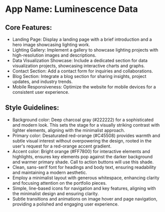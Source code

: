# **App Name**: Luminescence Data

## Core Features:

- Landing Page: Display a landing page with a brief introduction and a hero image showcasing lighting work.
- Lighting Gallery: Implement a gallery to showcase lighting projects with high-resolution images and descriptions.
- Data Visualization Showcase: Include a dedicated section for data visualization projects, showcasing interactive charts and graphs.
- Contact Section: Add a contact form for inquiries and collaborations.
- Blog Section: Integrate a blog section for sharing insights, project updates, and industry trends.
- Mobile Responsiveness: Optimize the website for mobile devices for a consistent user experience.

## Style Guidelines:

- Background color: Deep charcoal gray (#222222) for a sophisticated and modern look. This sets the stage for a visually striking contrast with lighter elements, aligning with the minimalist approach.
- Primary color: Desaturated red-orange (#C45508) provides warmth and subtle visual interest without overpowering the design, rooted in the user's request for a red-orange accent gradient.
- Accent color: Bright orange (#FF7800) for interactive elements and highlights, ensures key elements pop against the darker background and warmer primary shade. Call to action buttons will use this shade.
- Clean, sans-serif font for headings and body text, ensuring readability and maintaining a modern aesthetic.
- Employ a minimalist layout with generous whitespace, enhancing clarity and focusing attention on the portfolio pieces.
- Simple, line-based icons for navigation and key features, aligning with the minimalist design and ensuring clarity.
- Subtle transitions and animations on image hover and page navigation, providing a polished and engaging user experience.